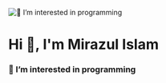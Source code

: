 ![👀 I’m interested in programming](https://scontent.fdac80-1.fna.fbcdn.net/v/t39.30808-6/280533445_101423069249435_3463785417294375245_n.jpg?_nc_cat=105&ccb=1-6&_nc_sid=e3f864&_nc_ohc=8OdVsb1KtoEAX-pWdH9&_nc_oc=AQkV6eZXrvMZKjEEgEx9K3uPYQW7uz4krmnk5cgoeDErGPL8rsbG2ChKyD11v-Z-5Tk&tn=EwRANCZQ_PONGp3q&_nc_ht=scontent.fdac80-1.fna&oh=00_AT8w_xl4P2SGNUc2xSNJcRymGW_25pNPBOfxOjzBhRVGYQ&oe=62875532)
<h1 align="left">Hi 👋, I'm Mirazul Islam</h1>
<h3 align="left">👀 I’m interested in programming</h3>

